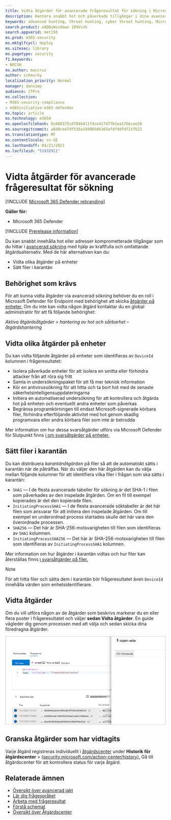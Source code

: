 ```yaml
---
title: Vidta åtgärder för avancerade frågeresultat för sökning i Microsoft 365 Defender
description: Hantera snabbt hot och påverkade tillgångar i dina avancerade frågeresultat för sökning
keywords: advanced hunting, threat hunting, cyber threat hunting, Microsoft 365 Defender, microsoft 365, m365, search, query, telemetry, take action
search.product: eADQiWindows 10XVcnh
search.appverid: met150
ms.prod: m365-security
ms.mktglfcycl: deploy
ms.sitesec: library
ms.pagetype: security
f1.keywords:
- NOCSH
ms.author: maccruz
author: schmurky
localization_priority: Normal
manager: dansimp
audience: ITPro
ms.collection:
- M365-security-compliance
- m365initiative-m365-defender
ms.topic: article
ms.technology: m365d
ms.openlocfilehash: 0c088375cd784b411fdce417d77b1ea176bcee26
ms.sourcegitcommit: a8d8cee7df535a150985d6165afdfddfdf21f622
ms.translationtype: MT
ms.contentlocale: sv-SE
ms.lasthandoff: 04/21/2021
ms.locfileid: "51932911"
---
```

# <a name="take-action-on-advanced-hunting-query-results"></a>Vidta åtgärder för avancerade frågeresultat för sökning

[!INCLUDE [Microsoft 365 Defender rebranding](../includes/microsoft-defender.md)]


**Gäller för:**
- Microsoft 365 Defender

[!INCLUDE [Prerelease information](../includes/prerelease.md)]

Du kan snabbt innehålla hot eller adresser komprometterade tillgångar som du hittar i [avancerad sökning](advanced-hunting-overview.md) med hjälp av kraftfulla och omfattande åtgärdsalternativ. Med de här alternativen kan du:

- Vidta olika åtgärder på enheter
- Sätt filer i karantän

## <a name="required-permissions"></a>Behörighet som krävs
För att kunna vidta åtgärder via avancerad sökning behöver du en roll i Microsoft Defender för Endpoint med behörighet att skicka [åtgärder på enheter.](/windows/security/threat-protection/microsoft-defender-atp/user-roles#permission-options) Om du inte kan vidta någon åtgärd kontaktar du en global administratör för att få följande behörighet:

*Aktiva åtgärdsåtgärder > hantering av hot och sårbarhet – åtgärdshantering*

## <a name="take-various-actions-on-devices"></a>Vidta olika åtgärder på enheter
Du kan vidta följande åtgärder på enheter som identifieras av `DeviceId` kolumnen i frågeresultatet:

- Isolera påverkade enheter för att isolera en smitta eller förhindra attacker från att röra sig fritt
- Samla in undersökningspaket för att få mer teknisk information
- Kör en antivirussökning för att hitta och ta bort hot med de senaste säkerhetsintelligensuppdateringarna
- Initiera en automatiserad undersökning för att kontrollera och åtgärda hot på enheten och eventuellt andra enheter som påverkas
- Begränsa programkörningen till endast Microsoft-signerade körbara filer, förhindra efterföljande aktivitet med hot genom skadlig programvara eller andra körbara filer som inte är betrodda

Mer information om hur dessa svarsåtgärder utförs via Microsoft Defender för Slutpunkt finns [i om svarsåtgärder på enheter.](/windows/security/threat-protection/microsoft-defender-atp/respond-machine-alerts)
   
## <a name="quarantine-files"></a>Sätt filer i karantän
Du kan distribuera *karantänåtgärden* på filer så att de automatiskt sätts i karantän när de påträffas. När du väljer den här åtgärden kan du välja mellan följande kolumner för att identifiera vilka filer i frågan som ska sätts i karantän:

- `SHA1` — I de flesta avancerade tabeller för sökning är det SHA-1 i filen som påverkades av den inspelade åtgärden. Om en fil till exempel kopierades är det den kopierade filen.
- `InitiatingProcessSHA1` — I de flesta avancerade söktabeller är det här filen som ansvarar för att initiera den inspelade åtgärden. Om till exempel en underordnad process startades skulle det här vara den överordnade processen. 
- `SHA256` — Det här är SHA-256-motsvarigheten till filen som identifieras av `SHA1` kolumnen.
- `InitiatingProcessSHA256` — Det här är SHA-256-motsvarigheten till filen som identifieras av `InitiatingProcessSHA1` kolumnen.

Mer information om hur åtgärder i karantän vidtas och hur filer kan återställas finns [i svarsåtgärder på filer.](/windows/security/threat-protection/microsoft-defender-atp/respond-file-alerts)

>[!NOTE]
>För att hitta filer och sätta dem i karantän bör frågeresultatet även `DeviceId` innehålla värden som enhetsidentifierare.  

## <a name="take-action"></a>Vidta åtgärder
Om du vill utföra någon av de åtgärder som beskrivs markerar du en eller flera poster i frågeresultatet och väljer **sedan Vidta åtgärder**. En guide vägleder dig genom processen med att välja och sedan skicka dina föredragna åtgärder.

![Bild av markerad post med panel för att kontrollera posten](../../media/mtp-ah/ah-take-actions.png)

## <a name="review-actions-taken"></a>Granska åtgärder som har vidtagits
Varje åtgärd registreras individuellt i [åtgärdscenter](m365d-action-center.md) under **Historik för åtgärdscenter**  >   [(security.microsoft.com/action-center/history).](https://security.microsoft.com/action-center/history) Gå till åtgärdscenter för att kontrollera status för varje åtgärd.
 
## <a name="related-topics"></a>Relaterade ämnen
- [Översikt över avancerad jakt](advanced-hunting-overview.md)
- [Lär dig frågespråket](advanced-hunting-query-language.md)
- [Arbeta med frågeresultat](advanced-hunting-query-results.md)
- [Förstå schemat](advanced-hunting-schema-tables.md)
- [Översikt över Åtgärdscenter](m365d-action-center.md)
